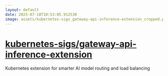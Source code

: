 ```yaml
---
layout: default
date: 2025-07-18T10:53:05.912538
image: assets/kubernetes-sigs_gateway-api-inference-extension_cropped.png
---
```


# [kubernetes-sigs/gateway-api-inference-extension](https://github.com/kubernetes-sigs/gateway-api-inference-extension)

Kubernetes extension for smarter AI model routing and load balancing
